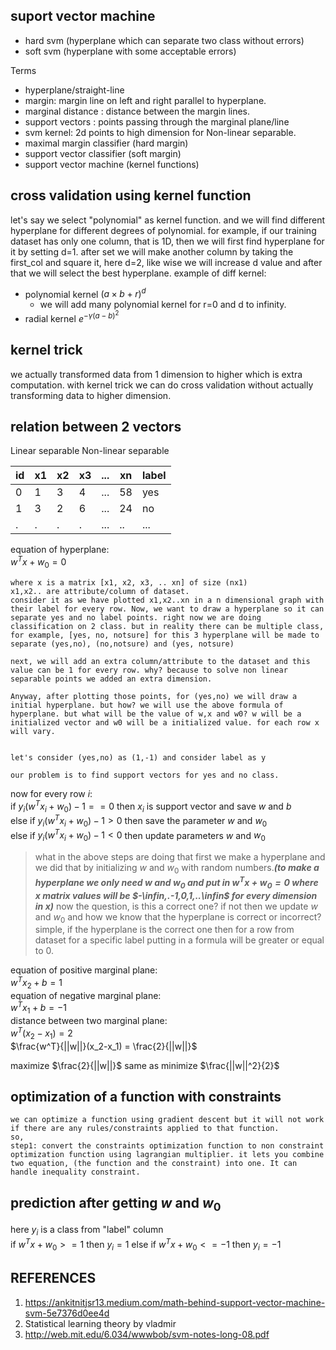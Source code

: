 ## suport vector machine
* hard svm (hyperplane which can separate two class without errors)
* soft svm (hyperplane with some acceptable errors)




Terms  
* hyperplane/straight-line
* margin: margin line on left and right parallel to hyperplane.
* marginal distance : distance between the margin lines.
* support vectors : points passing through the marginal plane/line
* svm kernel: 2d points to high dimension for Non-linear separable.
* maximal margin classifier (hard margin)
* support vector classifier (soft margin)
* support vector machine (kernel functions)
  
## cross validation using kernel function
let's say we select "polynomial" as kernel function. and we will find different hyperplane for different degrees of polynomial. for example, if our training dataset has only one column, that is 1D, then we will first find hyperplane for it by setting d=1. after set we will make another column by taking the first_col and square it, here d=2, like wise we will increase d value and after that we will select the best hyperplane.
example of diff kernel:
* polynomial kernel $(a\times b+r)^d$
  * we will add many polynomial kernel for r=0 and d to infinity.
* radial kernel $e^{-\gamma(a-b)^2}$

## kernel trick
we actually transformed data from 1 dimension to higher which is extra computation. with kernel trick we can do cross validation without actually transforming data to higher dimension.


## relation between 2 vectors


Linear separable
Non-linear separable


|id|x1|x2|x3|...|xn|label|
|--|--|--|--|---|--|-----|
|0 |1 |3 |4 |...|58|yes  |
|1 |3 |2 |6 |...|24|no   |
|. |. |. |. |...|..|...  |

equation of hyperplane:  
$w^Tx+w_0=0$  

```
where x is a matrix [x1, x2, x3, .. xn] of size (nx1)
x1,x2.. are attribute/column of dataset. 
consider it as we have plotted x1,x2..xn in a n dimensional graph with their label for every row. Now, we want to draw a hyperplane so it can separate yes and no label points. right now we are doing classification on 2 class. but in reality there can be multiple class, for example, [yes, no, notsure] for this 3 hyperplane will be made to separate (yes,no), (no,notsure) and (yes, notsure)

next, we will add an extra column/attribute to the dataset and this value can be 1 for every row. why? because to solve non linear separable points we added an extra dimension.

Anyway, after plotting those points, for (yes,no) we will draw a initial hyperplane. but how? we will use the above formula of hyperplane. but what will be the value of w,x and w0? w will be a initialized vector and w0 will be a initialized value. for each row x will vary.


let's consider (yes,no) as (1,-1) and consider label as y

our problem is to find support vectors for yes and no class.
``` 
now for every row $i$:  
if $y_i(w^Tx_i+w_0)-1==0$ then $x_i$ is support vector and save $w$ and $b$  
else if $y_i(w^Tx_i+w_0)-1>0$ then save the parameter $w$ and $w_0$   
else if $y_i(w^Tx_i+w_0)-1<0$ then update parameters $w$ and $w_0$

>what in the above steps are doing that first we make a hyperplane and we did that by initializing $w$ and $w_0$ with random numbers.***(to make a hyperplane we only need $w$ and $w_0$ and put in $w^Tx+w_0=0$ where $x$ matrix values will be $-\infin,.-1,0,1,..\infin$ for every dimension in $x$)*** now the question, is this a correct one? if not then we update $w$ and $w_0$ and how we know that the hyperplane is correct or incorrect? simple, if the hyperplane is the correct one then for a row from dataset for a specific label putting in a formula will be greater or equal to 0.

equation of positive marginal plane:  
    $w^Tx_2+b=1$  
equation of negative marginal plane:  
    $w^Tx_1+b=-1$  
distance between two marginal plane:  
    $w^T(x_2-x_1)=2$    
    $\frac{w^T}{||w||}(x_2-x_1) = \frac{2}{||w||}$  

maximize $\frac{2}{||w||}$ same as minimize $\frac{||w||^2}{2}$

## optimization of a function with constraints
```
we can optimize a function using gradient descent but it will not work if there are any rules/constraints applied to that function.
so,
step1: convert the constraints optimization function to non constraint optimization function using lagrangian multiplier. it lets you combine two equation, (the function and the constraint) into one. It can handle inequality constraint.
```


## prediction after getting $w$ and $w_0$
here $y_i$ is a class from "label" column  
if $w^Tx+w_0>=1$ then $y_i=1$
  else if $w^Tx+w_0<=-1$ then $y_i=-1$  


## REFERENCES
1. https://ankitnitjsr13.medium.com/math-behind-support-vector-machine-svm-5e7376d0ee4d
2. Statistical learning theory by vladmir 
3. http://web.mit.edu/6.034/wwwbob/svm-notes-long-08.pdf